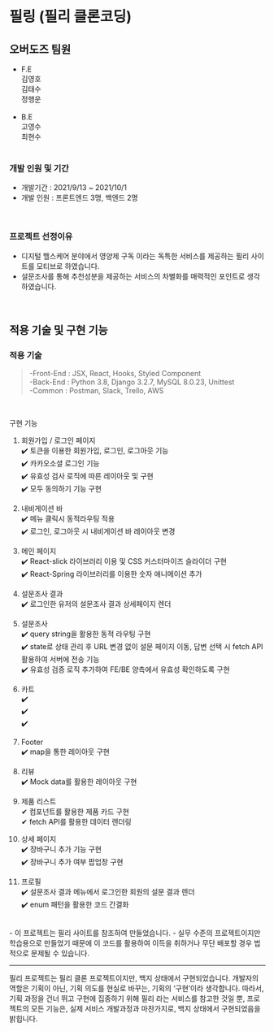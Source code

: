 # 필링 (필리 클론코딩)

## 오버도즈 팀원

- F.E<br>
  김영호<br>
  김태수<br>
  정행운<br>
  <br>
- B.E<br>
  고영수<br>
  최현수<br>
  <br>

### 개발 인원 및 기간

- 개발기간 : 2021/9/13 ~ 2021/10/1
- 개발 인원 : 프론트엔드 3명, 백엔드 2명

<br>

### 프로젝트 선정이유

- 디지털 헬스케어 분야에서 영양제 구독 이라는 독특한 서비스를 제공하는 필리 사이트를 모티브로 하였습니다. 
- 설문조사를 통해 추천성분을 제공하는 서비스의 차별화를 매력적인 포인트로 생각하였습니다.

<br>

## 적용 기술 및 구현 기능

### 적용 기술

> -Front-End : JSX, React, Hooks, Styled Component<br>
> -Back-End : Python 3.8, Django 3.2.7, MySQL 8.0.23, Unittest<br>
> -Common : Postman, Slack, Trello, AWS

<br>

구현 기능

1. 회원가입 / 로그인 페이지<br>
✔️ 토큰을 이용한 회원가입, 로그인, 로그아웃 기능<br>
✔️ 카카오소셜 로그인 기능<br>
✔️ 유효성 검사 로직에 따른 레이아웃 및 구현<br>
✔️ 모두 동의하기 기능 구현<br>

2. 내비게이션 바<br>
✔️ 메뉴 클릭시 동적라우팅 적용<br>
✔️ 로그인, 로그아웃 시 내비게이션 바 레이아웃 변경<br>

3. 메인 페이지<br>
✔️ React-slick 라이브러리 이용 및 CSS 커스터마이즈 슬라이더 구현<br>
✔️ React-Spring 라이브러리를 이용한 숫자 애니메이션 추가<br>

4. 설문조사 결과<br>
✔️ 로그인한 유저의 설문조사 결과 상세페이지 렌더<br>

5. 설문조사<br>
✔️ query string을 활용한 동적 라우팅 구현<br>
✔️ state로 상태 관리 후 URL 변경 없이 설문 페이지 이동, 답변 선택 시 fetch API 활용하여 서버에 전송 기능<br>
✔️ 유효성 검증 로직 추가하여 FE/BE 양측에서 유효성 확인하도록 구현<br>


6. 카트<br>
✔️ <br>
✔️<br>
✔️<br>

7. Footer <br>
✔️ map을 통한 레이아웃 구현 <br>

8. 리뷰<br>
✔️ Mock data를 활용한 레이아웃 구현 <br>

9. 제품 리스트<br>
✔ 컴포넌트를 활용한 제품 카드 구현 <br>
✔ fetch API를 활용한 데이터 렌더링 <br>

10. 상세 페이지<br>
✔️ 장바구니 추가 기능 구현 <br>
✔️ 장바구니 추가 여부 팝업창 구현 <br>

11. 프로필<br>
✔️ 설문조사 결과 메뉴에서 로그인한 회원의 설문 결과 렌더 <br>
✔️ enum 패턴을 활용한 코드 간결화 <br>

<br>
- 이 프로젝트는 필리 사이트를 참조하여 만들었습니다.
- 실무 수준의 프로젝트이지만 학습용으로 만들었기 때문에 이 코드를 활용하여 이득을 취하거나 무단 배포할 경우 법적으로 문제될 수 있습니다.

<hr />
필리 프로젝트는 필리 클론 프로젝트이지만, 백지 상태에서 구현되었습니다. 개발자의 역할은 기획이 아닌, 기획 의도를 현실로 바꾸는, 기획의 ‘구현’이라 생각합니다. 따라서, 기획 과정을 건너 뛰고 구현에 집중하기 위해 필리 라는 서비스를 참고한 것일 뿐, 프로젝트의 모든 기능은, 실제 서비스 개발과정과 마찬가지로, 백지 상태에서 구현되었음을 밝힙니다.
